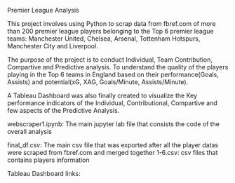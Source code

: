 Premier League Analysis

This project involves using Python to scrap data from fbref.com of more than 200 premier league players belonging to the Top 6 premier league teams: Manchester United, Chelsea, Arsenal, Tottenham Hotspurs, Manchester City and Liverpool.

The purpose of the project is to conduct Individual, Team Contribution, Compartive and Predictive analysis. To understand the quality of the  players playing in the Top 6 teams in England based on their performance(Goals, Assists) and potential(xG, XAG, Goals/Minute, Assists/Minute). 

A Tableau Dashboard was also finally created to visualize the Key performance indicators of the Individual, Contributional, Compartive and few aspects of the Predictive Analysis.

webscraper1.ipynb: The main jupyter lab file that consists the code of the overall analysis

final_df.csv: The main csv file that was exported after all the player datas were scraped from fbref.com and merged together
1-6.csv: csv files that contains players information

Tableau Dashboard links:
